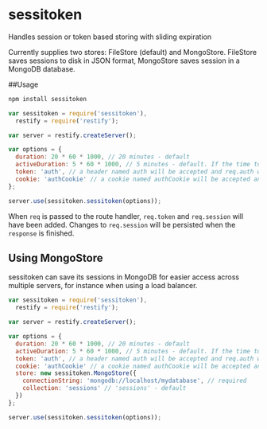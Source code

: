 sessitoken
==========

Handles session or token based storing with sliding expiration

Currently supplies two stores: FileStore (default) and MongoStore. FileStore saves sessions to disk in JSON format, MongoStore saves session in a MongoDB database.

##Usage

```javascript
npm install sessitoken
```

```javascript
var sessitoken = require('sessitoken'),
  restify = require('restify');

var server = restify.createServer();

var options = {
  duration: 20 * 60 * 1000, // 20 minutes - default
  activeDuration: 5 * 60 * 1000, // 5 minutes - default. If the time to expiration < active duration, it will be increased by active duration
  token: 'auth', // a header named auth will be accepted and req.auth will be set
  cookie: 'authCookie' // a cookie named authCookie will be accepted and set
};

server.use(sessitoken.sessitoken(options));
```

When <code>req</code> is passed to the route handler, <code>req.token</code> and <code>req.session</code> will have been added. Changes to <code>req.session</code> will be persisted when the <code>response</code> is finished.

## Using MongoStore

sessitoken can save its sessions in MongoDB for easier access across multiple servers, for instance when using a load balancer.


```javascript
var sessitoken = require('sessitoken'),
  restify = require('restify');

var server = restify.createServer();

var options = {
  duration: 20 * 60 * 1000, // 20 minutes - default
  activeDuration: 5 * 60 * 1000, // 5 minutes - default. If the time to expiration < active duration, it will be increased by active duration
  token: 'auth', // a header named auth will be accepted and req.auth will be set
  cookie: 'authCookie' // a cookie named authCookie will be accepted and set,
  store: new sessitoken.MongoStore({ 
    connectionString: 'mongodb://localhost/mydatabase', // required
    collection: 'sessions' // 'sessions' - default
  })
};

server.use(sessitoken.sessitoken(options));
```